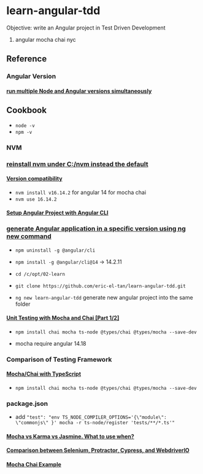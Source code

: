 # learn-angular-tdd

Objective: write an Angular project in Test Driven Development

1. angular mocha chai nyc

## Reference

### Angular Version

#### [run multiple Node and Angular versions simultaneously](https://dev.to/patricepeartree/how-to-run-multiple-node-and-angular-versions-simultaneously-3lfj)


## Cookbook
- `node -v`
- `npm -v`

### NVM 
### [reinstall nvm under C:/nvm instead the default](https://www.freecodecamp.org/news/nvm-for-windows-how-to-download-and-install-node-version-manager-in-windows-10/#followthestepsbelowtodownloadnvmwindows)
#### [Version compatibility](https://angular.io/guide/versions)

- `nvm install v16.14.2` for angular 14 for mocha chai
- `nvm use 16.14.2`

#### [Setup Angular Project with Angular CLI](https://www.geeksforgeeks.org/angular-cli-angular-project-setup/)

### [generate Angular application in a specific version using ng new command](https://frontbackend.com/angular/how-to-generate-angular-application-in-a-specific-version-using-ng-new-command)
- `npm uninstall -g @angular/cli`
- `npm install -g @angular/cli@14` -> 14.2.11

- `cd /c/opt/02-learn`
- `git clone https://github.com/eric-el-tan/learn-angular-tdd.git` 
- `ng new learn-angular-tdd` generate new angular project into the same folder

#### [Unit Testing with Mocha and Chai [Part 1/2]](https://www.youtube.com/watch?v=k4GFqgBR2qc)
- `npm install chai mocha ts-node @types/chai @types/mocha --save-dev`

- mocha require angular 14.18


### Comparison of Testing Framework

#### [Mocha/Chai with TypeScript](https://dev.to/matteobruni/mocha-chai-with-typescript-37f)
- `npm install chai mocha ts-node @types/chai @types/mocha --save-dev`

### package.json
- add `"test": "env TS_NODE_COMPILER_OPTIONS='{\"module\": \"commonjs\" }' mocha -r ts-node/register 'tests/**/*.ts'"`


#### [Mocha vs Karma vs Jasmine. What to use when?](https://www.educative.io/answers/mocha-vs-karma-vs-jasmine-what-to-use-when)

#### [Comparison between Selenium, Protractor, Cypress, and WebdriverIO](https://sahil-goyal2.medium.com/comparison-between-selenium-protractor-cypress-and-webdriverio-7786fc90ee09)

#### [Mocha Chai Example](https://medium.com/spidernitt/testing-with-mocha-and-chai-b8da8d2e10f2)
